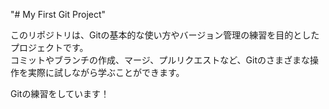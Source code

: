 "# My First Git Project"

このリポジトリは、Gitの基本的な使い方やバージョン管理の練習を目的としたプロジェクトです。  
コミットやブランチの作成、マージ、プルリクエストなど、Gitのさまざまな操作を実際に試しながら学ぶことができます。

Gitの練習をしています！

